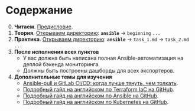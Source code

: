 # Содержание

0. **Читаем**. [Предисловие](https://github.com/lamjob1993/terraform-monitoring/blob/main/terraform/%D0%9F%D1%80%D0%B5%D0%B4%D0%B8%D1%81%D0%BB%D0%BE%D0%B2%D0%B8%D0%B5.md).
1. **Теория**. [Открываем директорию](https://github.com/lamjob1993/ansible-monitoring/tree/main/ansible/beggining):
     **`ansible`** → `beginning` `...`
2. **Практика**. [Открываем директорию](https://github.com/lamjob1993/ansible-monitoring/tree/main/ansible/tasks):
     **`ansible`** → `task_1.md` → `task_2.md` `...`
3. **После исполнения всех пунктов**
      - У вас должна быть написана полная Ansible-автоматизация на деплой бэкенда мониторинга.
      - Должны быть построены дашборды для всех экспортеров.
4. **Дополнительные темы для изучения**
      - [Ansible-pull и GitLab CI/CD: когда лучше тянуть, чем толкать](https://habr.com/ru/articles/890276/).
      - [Подробный гайд на английском по Terraform IaC на GitHub](https://github.com/Bes0n/Using-Terraform-to-Manage-Applications-and-Infrastructure).
      - [Подробный гайд на английском по Ansible на GitHub](https://github.com/Bes0n/EX407-Ansible-Automation).
      - [Подробный гайд на английском по Kubernetes на GitHub](https://github.com/Bes0n/KubernetestheHardWay).
